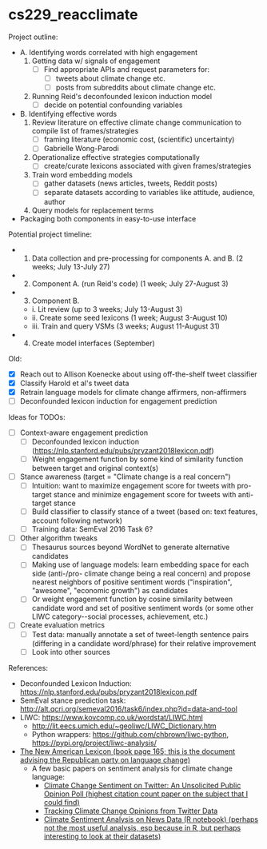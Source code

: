 # cs229_reacclimate

Project outline:
* A. Identifying words correlated with high engagement
	1. Getting data w/ signals of engagement
		- [ ] Find appropriate APIs and request parameters for:
			- [ ] tweets about climate change etc.
			- [ ] posts from subreddits about climate change etc.
	2. Running Reid's deconfounded lexicon induction model
		- [ ] decide on potential confounding variables
* B. Identifying effective words
	1. Review literature on effective climate change communication to compile list of frames/strategies
		- [ ] framing literature (economic cost, (scientific) uncertainty)
		- [ ] Gabrielle Wong-Parodi
	2. Operationalize effective strategies computationally
		- [ ] create/curate lexicons associated with given frames/strategies 
	3. Train word embedding models
		- [ ] gather datasets (news articles, tweets, Reddit posts)
		- [ ] separate datasets according to variables like attitude, audience, author
	4. Query models for replacement terms
* Packaging both components in easy-to-use interface

Potential project timeline:
- 1. Data collection and pre-processing for components A. and B. (2 weeks; July 13-July 27)
- 2. Component A. (run Reid's code) (1 week; July 27-August 3)
- 3. Component B. 
	- i. Lit review (up to 3 weeks; July 13-August 3)
	- ii. Create some seed lexicons (1 week; August 3-August 10)
	- iii. Train and query VSMs (3 weeks; August 11-August 31)
- 4. Create model interfaces (September)

Old:
- [x] Reach out to Allison Koenecke about using off-the-shelf tweet classifier
- [x] Classify Harold et al's tweet data
- [x] Retrain language models for climate change affirmers, non-affirmers
- [ ] Deconfounded lexicon induction for engagement prediction

Ideas for TODOs:

- [ ] Context-aware engagement prediction
  - [ ] Deconfounded lexicon induction (https://nlp.stanford.edu/pubs/pryzant2018lexicon.pdf)
  - [ ] Weight engagement function by some kind of similarity function between target and original context(s)
- [ ] Stance awareness (target = "Climate change is a real concern")
  - [ ] Intuition: want to maximize engagement score for tweets with pro-target stance and minimize engagement score for tweets with anti-target stance
  - [ ] Build classifier to classify stance of a tweet (based on: text features, account following network)
  - [ ] Training data: SemEval 2016 Task 6?
- [ ] Other algorithm tweaks
  - [ ] Thesaurus sources beyond WordNet to generate alternative candidates
  - [ ] Making use of language models: learn embedding space for each side (anti-/pro- climate change being a real concern) and propose nearest neighbors of positive sentiment words ("inspiration", "awesome", "economic growth") as candidates
  - [ ] Or weight engagement function by cosine similarity between candidate word and set of positive sentiment words (or some other LIWC category--social processes, achievement, etc.) 
- [ ] Create evaluation metrics
  - [ ] Test data: manually annotate a set of tweet-length sentence pairs (differing in a candidate word/phrase) for their relative improvement
  - [ ] Look into other sources

References:
- Deconfounded Lexicon Induction: https://nlp.stanford.edu/pubs/pryzant2018lexicon.pdf
- SemEval stance prediction task: http://alt.qcri.org/semeval2016/task6/index.php?id=data-and-tool
- LIWC: https://www.kovcomp.co.uk/wordstat/LIWC.html
	- http://lit.eecs.umich.edu/~geoliwc/LIWC_Dictionary.htm
	- Python wrappers: https://github.com/chbrown/liwc-python, https://pypi.org/project/liwc-analysis/
- [The New American Lexicon (book page 165; this is the document advising the Republican party on language change)](https://joshuakahnrussell.files.wordpress.com/2008/10/luntzplaybook2006.pdf)
  - A few basic papers on sentiment analysis for climate change language:
    - [Climate Change Sentiment on Twitter: An Unsolicited Public Opinion Poll (highest citation count paper on the subject that I could find)](https://www.ncbi.nlm.nih.gov/pmc/articles/PMC4546368/)
    - [Tracking Climate Change Opinions from Twitter Data](https://pdfs.semanticscholar.org/0a20/18c2a701d72d0ded2a9f58faf49f34099e81.pdf)
    - [Climate Sentiment Analysis on News Data (R notebook) (perhaps not the most useful analysis, esp because in R, but perhaps interesting to look at their datasets)](https://rstudio-pubs-static.s3.amazonaws.com/324881_09cff2f8816247d5b5750f9983abeb57.html)


